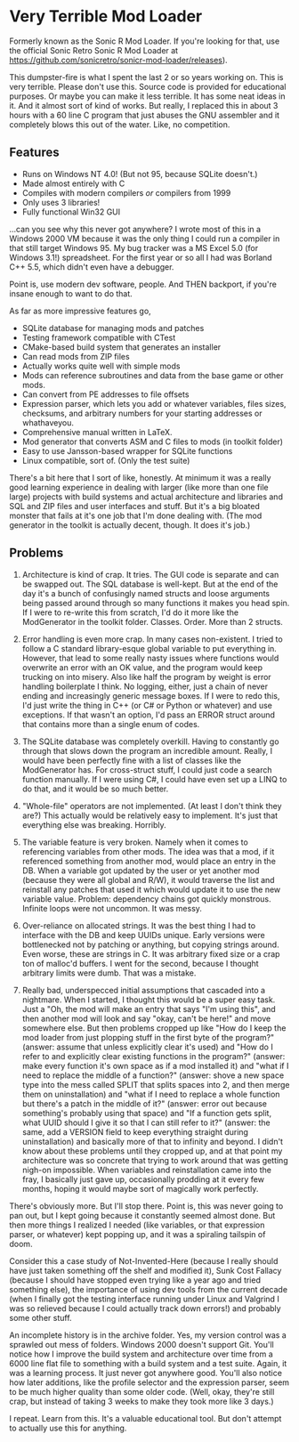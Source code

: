 # Very Terrible Mod Loader

Formerly known as the Sonic R Mod Loader. If you're looking for that, use the official Sonic Retro Sonic R Mod Loader at https://github.com/sonicretro/sonicr-mod-loader/releases).

This dumpster-fire is what I spent the last 2 or so years working on. This is very terrible. Please don't use this. Source code is provided for educational purposes. Or maybe you can make it less terrible. It has some neat ideas in it. And it almost sort of kind of works. But really, I replaced this in about 3 hours with a 60 line C program that just abuses the GNU assembler and it completely blows this out of the water. Like, no competition.

## Features

* Runs on Windows NT 4.0! (But not 95, because SQLite doesn't.) 
* Made almost entirely with C
* Compiles with modern compilers *or* compilers from 1999
* Only uses 3 libraries!
* Fully functional Win32 GUI

...can you see why this never got anywhere? I wrote most of this in a Windows 2000 VM because it was the only thing I could run a compiler in that still target Windows 95. My bug tracker was a MS Excel 5.0 (for Windows 3.1!) spreadsheet. For the first year or so all I had was Borland C++ 5.5, which didn't even have a debugger.

Point is, use modern dev software, people. And THEN backport, if you're insane enough to want to do that.

As far as more impressive features go,

* SQLite database for managing mods and patches
* Testing framework compatible with CTest
* CMake-based build system that generates an installer
* Can read mods from ZIP files
* Actually works quite well with simple mods
* Mods can reference subroutines and data from the base game or other mods.
* Can convert from PE addresses to file offsets
* Expression parser, which lets you add or whatever variables, files sizes, checksums, and arbitrary numbers for your starting addresses or whathaveyou.
* Comprehensive manual written in LaTeX.
* Mod generator that converts ASM and C files to mods (in toolkit folder)
* Easy to use Jansson-based wrapper for SQLite functions
* Linux compatible, sort of. (Only the test suite)

There's a bit here that I sort of like, honestly. At minimum it was a really good learning experience in dealing with larger (like more than one file large) projects with build systems and actual architecture and libraries and SQL and ZIP files and user interfaces and stuff. But it's a big bloated monster that fails at it's one job that I'm done dealing with. (The mod generator in the toolkit is actually decent, though. It does it's job.)

## Problems

1. Architecture is kind of crap. It tries. The GUI code is separate and can be swapped out. The SQL database is well-kept. But at the end of the day it's a bunch of confusingly named structs and loose arguments being passed around through so many functions it makes you head spin. If I were to re-write this from scratch, I'd do it more like the ModGenerator in the toolkit folder. Classes. Order. More than 2 structs.

2. Error handling is even more crap. In many cases non-existent. I tried to follow a C standard library-esque global variable to put everything in. However, that lead to some really nasty issues where functions would overwrite an error with an OK value, and the program would keep trucking on into misery. Also like half the program by weight is error handling boilerplate I think. No logging, either, just a chain of never ending and increasingly generic message boxes. If I were to redo this, I'd just write the thing in C++ (or C# or Python or whatever) and use exceptions. If that wasn't an option, I'd pass an ERROR struct around that contains more than a single enum of codes.

3. The SQLite database was completely overkill. Having to constantly go through that slows down the program an incredible amount. Really, I would have been perfectly fine with a list of classes like the ModGenerator has. For cross-struct stuff, I could just code a search function manually. If I were using C#, I could have even set up a LINQ to do that, and it would be so much better.

4. "Whole-file" operators are not implemented. (At least I don't think they are?) This actually would be relatively easy to implement. It's just that everything else was breaking. Horribly.

5. The variable feature is very broken. Namely when it comes to referencing variables from other mods. The idea was that a mod, if it referenced something from another mod, would place an entry in the DB. When a variable got updated by the user or yet another mod (because they were all global and R/W), it would traverse the list and reinstall any patches that used it which would update it to use the new variable value. Problem: dependency chains got quickly monstrous. Infinite loops were not uncommon. It was messy.

6. Over-reliance on allocated strings. It was the best thing I had to interface with the DB and keep UUIDs unique. Early versions were bottlenecked not by patching or anything, but copying strings around. Even worse, these are strings in C. It was arbitrary fixed size or a crap ton of malloc'd buffers. I went for the second, because I thought arbitrary limits were dumb. That was a mistake.

7. Really bad, underspecced initial assumptions that cascaded into a nightmare. When I started, I thought this would be a super easy task. Just a "Oh, the mod will make an entry that says "I'm using this", and then another mod will look and say "okay, can't be here!" and move somewhere else. But then problems cropped up like "How do I keep the mod loader from just plopping stuff in the first byte of the program?" (answer: assume that unless explicitly clear it's used) and "How do I refer to and explicitly clear existing functions in the program?" (answer: make every function it's own space as if a mod installed it) and "what if I need to replace the middle of a function?" (answer: shove a new space type into the mess called SPLIT that splits spaces into 2, and then merge them on uninstallation) and "what if I need to replace a whole function but there's a patch in the middle of it?" (answer: error out because something's probably using that space) and "If a function gets split, what UUID should I give it so that I can still refer to it?" (answer: the same, add a VERSION field to keep everything straight during uninstallation) and basically more of that to infinity and beyond. I didn't know about these problems until they cropped up, and at that point my architecture was so concrete that trying to work around that was getting nigh-on impossible. When variables and reinstallation came into the fray, I basically just gave up, occasionally prodding at it every few months, hoping it would maybe sort of magically work perfectly.

There's obviously more. But I'll stop there. Point is, this was never going to pan out, but I kept going because it constantly seemed almost done. But then more things I realized I needed (like variables, or that expression parser, or whatever) kept popping up, and it was a spiraling tailspin of doom.

Consider this a case study of Not-Invented-Here (because I really should have just taken something off the shelf and modified it), Sunk Cost Fallacy (because I should have stopped even trying like a year ago and tried something else), the importance of using dev tools from the current decade (when I finally got the testing interface running under Linux and Valgrind I was so relieved because I could actually track down errors!) and probably some other stuff.

An incomplete history is in the archive folder. Yes, my version control was a sprawled out mess of folders. Windows 2000 doesn't support Git. You'll notice how I improve the build system and architecture over time from a 6000 line flat file to something with a build system and a test suite. Again, it was a learning process. It just never got anywhere good. You'll also notice how later additions, like the profile selector and the expression parser, seem to be much higher quality than some older code. (Well, okay, they're still crap, but instead of taking 3 weeks to make they took more like 3 days.)

I repeat. Learn from this. It's a valuable educational tool. But don't attempt to actually use this for anything.
